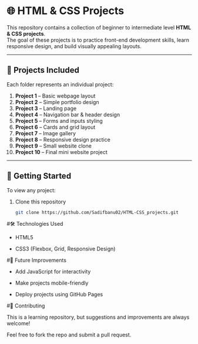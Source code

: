 # 🌐 HTML & CSS Projects

This repository contains a collection of beginner to intermediate level **HTML & CSS projects**.  
The goal of these projects is to practice front-end development skills, learn responsive design, and build visually appealing layouts.

---

## 📂 Projects Included
Each folder represents an individual project:

1. **Project 1** – Basic webpage layout  
2. **Project 2** – Simple portfolio design  
3. **Project 3** – Landing page  
4. **Project 4** – Navigation bar & header design  
5. **Project 5** – Forms and inputs styling  
6. **Project 6** – Cards and grid layout  
7. **Project 7** – Image gallery  
8. **Project 8** – Responsive design practice  
9. **Project 9** – Small website clone  
10. **Project 10** – Final mini website project  

---

## 🚀 Getting Started
To view any project:

1. Clone this repository  
   ```bash
   git clone https://github.com/Sadifbanu02/HTML-CSS_projects.git

#🛠️ Technologies Used

- HTML5

- CSS3 (Flexbox, Grid, Responsive Design)
  
#🎯 Future Improvements

- Add JavaScript for interactivity

- Make projects mobile-friendly

- Deploy projects using GitHub Pages

#🤝 Contributing

This is a learning repository, but suggestions and improvements are always welcome!

Feel free to fork the repo and submit a pull request.
